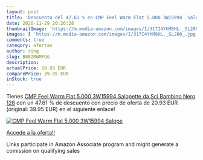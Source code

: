 ```yaml
---
layout: post
title: 'Descuento del 47.61 % en CMP Feel Warm Flat 5.000 3W15994  Salope'
date: 2020-11-29 20:26:28
thumbnailImage: 'https://m.media-amazon.com/images/I/317I4YhM8HL._SL200_.jpg'
images: [ 'https://m.media-amazon.com/images/I/317I4YhM8HL._SL200_.jpg' ]
comments: true
category: ofertas
author: ring
slug: B002RWMFGG
description:
actualPrice: 20.93 EUR
comparePrice: 39.95 EUR
inStock: true
---
```


Tienes [CMP Feel Warm Flat 5.000 3W15994  Salopette da Sci Bambino  Nero  128](https://www.amazon.it/dp/B002RWMFGG/?tag=tolees00-21) con un 47.61 % de descuento con precio de oferta de 20.93 EUR (original: 39.95 EUR) en el siguiente enlace!

[![CMP Feel Warm Flat 5.000 3W15994  Salope](https://m.media-amazon.com/images/I/317I4YhM8HL._SL200_.jpg)](https://www.amazon.it/dp/B002RWMFGG/?tag=tolees00-21)

[Accede a la oferta!!](https://www.amazon.it/dp/B002RWMFGG/?tag=tolees00-21)

Links participate in Amazon Associate program and might generate a comission on qualifying sales


